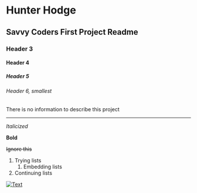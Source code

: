 # Hunter Hodge
## Savvy Coders First Project Readme
### Header 3
#### Header 4
##### Header 5
###### Header 6, smallest

There is no information to describe this project

---

_Italicized_

**Bold**

~~Ignore this~~

1. Trying lists
    1. Embedding lists
2. Continuing lists

[![Text](https://images.pexels.com/photos/414612/pexels-photo-414612.jpeg)](https://www.example.com)